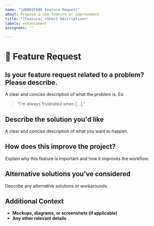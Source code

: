 ```yaml
---
name: "\U0001F680 Feature Request"
about: Propose a new feature or improvement
title: "[Feature] <Short Description>"
labels: enhancement
assignees: ''

---
```


# 🚀 Feature Request

## **Is your feature request related to a problem? Please describe.**
A clear and concise description of what the problem is. Ex:
> "I'm always frustrated when [...]."

## **Describe the solution you'd like**
A clear and concise description of what you want to happen.

## **How does this improve the project?**
Explain why this feature is important and how it improves the workflow.

## **Alternative solutions you've considered**
Describe any alternative solutions or workarounds.

## **Additional Context**
- **Mockups, diagrams, or screenshots (if applicable)**
- **Any other relevant details**
